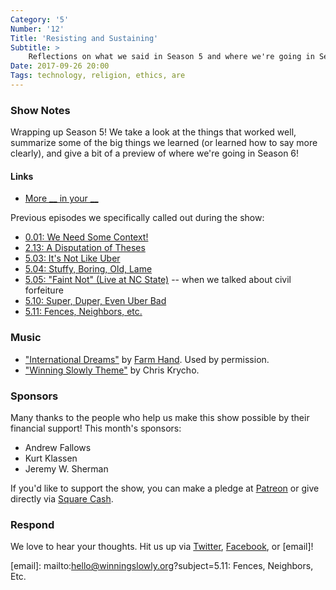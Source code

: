 ```yaml
---
Category: '5'
Number: '12'
Title: 'Resisting and Sustaining'
Subtitle: >
    Reflections on what we said in Season 5 and where we're going in Season 6. (Buckle up!)
Date: 2017-09-26 20:00
Tags: technology, religion, ethics, are
---
```


### Show Notes

Wrapping up Season 5! We take a look at the things that worked well, summarize some of the big things we learned (or learned how to say more clearly), and give a bit of a preview of where we're going in Season 6!

#### Links

- [More \_\_ in your \_\_](http://knowyourmeme.com/memes/xzibit-yo-dawg)

Previous episodes we specifically called out during the show:

- [0.01: We Need Some Context!](http://www.winningslowly.org/0.01/)
- [2.13: A Disputation of Theses](http://www.winningslowly.org/2.13/)
- [5.03: It's Not Like Uber](http://www.winningslowly.org/5.03/)
- [5.04: Stuffy, Boring, Old, Lame](http://www.winningslowly.org/5.04/)
- [5.05: "Faint Not" (Live at NC State)](http://www.winningslowly.org/5.05/) -- when we talked about civil forfeiture
- [5.10: Super, Duper, Even Uber Bad](http://www.winningslowly.org/5.10/)
- [5.11: Fences, Neighbors, etc.](http://www.winningslowly.org/5.11/)

### Music

- ["International Dreams"](https://farmhand.bandcamp.com/track/international-dreams) by [Farm Hand](https://farmhand.bandcamp.com/releases). Used by permission.
- ["Winning Slowly Theme"](https://soundcloud.com/chriskrycho/winning-slowly) by Chris Krycho. 

### Sponsors

Many thanks to the people who help us make this show possible by their financial support! This month's sponsors:

- Andrew Fallows
- Kurt Klassen
- Jeremy W. Sherman

If you'd like to support the show, you can make a pledge at [Patreon] or give
directly via [Square Cash].

[Patreon]: https://www.patreon.com/winningslowly
[Square Cash]: https://cash.me/$winningslowly


### Respond

We love to hear your thoughts. Hit us up via [Twitter], [Facebook], or [email]!

[Twitter]: //www.twitter.com/winningslowly
[Facebook]: //www.facebook.com/winningslowlypodcast
[email]: mailto:hello@winningslowly.org?subject=5.11: Fences, Neighbors, Etc.
